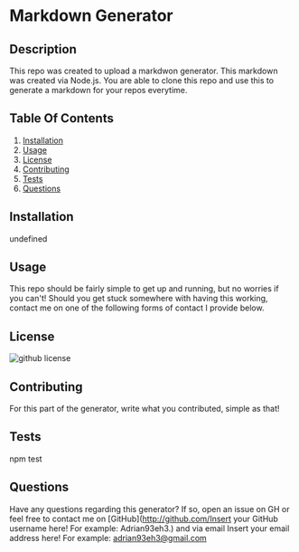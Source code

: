  # Markdown Generator

## Description

This repo was created to upload a markdwon generator. This markdown was created via Node.js. You are able to clone this repo and use this to generate a markdown for your repos everytime.

## Table Of Contents

1. [Installation](#installation)
2. [Usage](usage)
3. [License](#license)
4. [Contributing](#contributing)
5. [Tests](#tests)
6. [Questions](#questions)

## Installation

undefined

## Usage

This repo should be fairly simple to get up and running, but no worries if you can't! Should you get stuck somewhere with having this working, contact me on one of the following forms of contact I provide below.

## License

![github license](https://img.shields.io/dub/l/dub)

## Contributing

For this part of the generator, write what you contributed, simple as that!

## Tests

npm test

## Questions

Have any questions regarding this generator? If so, open an issue on GH or feel free to contact me on [GitHub](http://github.com/Insert your GitHub username here! For example: Adrian93eh3.) and via email Insert your email address here! For example: adrian93eh3@gmail.com
